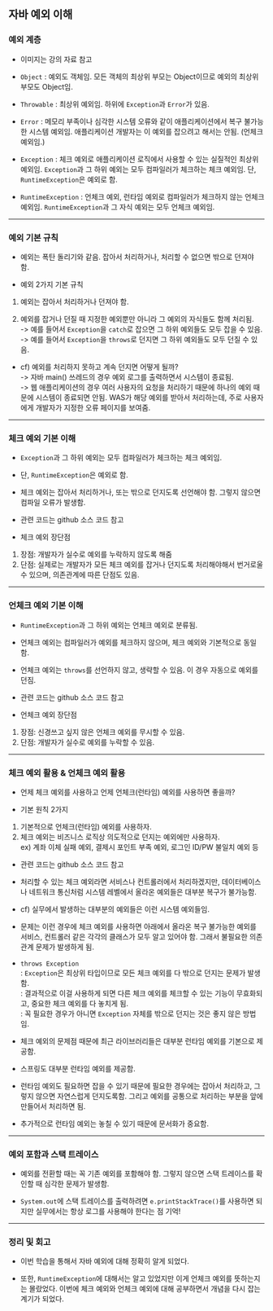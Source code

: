 ## 자바 예외 이해

### 예외 계층

- 이미지는 강의 자료 참고

- `Object` : 예외도 객체임. 모든 객체의 최상위 부모는 Object이므로 예외의 최상위 부모도 Object임.

- `Throwable` : 최상위 예외임. 하위에 `Exception`과 `Error`가 있음.

- `Error` : 메모리 부족이나 심각한 시스템 오류와 같이 애플리케이션에서 복구 불가능한 시스템 예외임. 애플리케이션 개발자는 이 예외를 잡으려고 해서는 안됨. (언체크 예외임.)

- `Exception` : 체크 예외로 애플리케이션 로직에서 사용할 수 있는 실질적인 최상위 예외임. `Exception`과 그 하위 예외는 모두 컴파일러가 체크하는 체크 예외임. 단, `RuntimeException`은 예외로 함.

- `RuntimeException` : 언체크 예외, 런타임 예외로 컴파일러가 체크하지 않는 언체크 예외임. `RuntimeException`과 그 자식 예외는 모두 언체크 예외임.

---

### 예외 기본 규칙

- 예외는 폭탄 돌리기와 같음. 잡아서 처리하거나, 처리할 수 없으면 밖으로 던져야 함.

- 예외 2가지 기본 규칙

1. 예외는 잡아서 처리하거나 던져야 함.

2. 예외를 잡거나 던질 때 지정한 예외뿐만 아니라 그 예외의 자식들도 함께 처리됨.<br/>
   -> 예를 들어서 `Exception`을 `catch`로 잡으면 그 하위 예외들도 모두 잡을 수 있음.<br/>
   -> 예를 들어서 `Exception`을 `throws`로 던지면 그 하위 예외들도 모두 던질 수 있음.

- cf) 예외를 처리하지 못하고 계속 던지면 어떻게 될까?<br/>
  -> 자바 main() 쓰레드의 경우 예외 로그를 출력하면서 시스템이 종료됨.<br/>
  -> 웹 애플리케이션의 경우 여러 사용자의 요청을 처리하기 때문에 하나의 예외 때문에 시스템이 종료되면 안됨. WAS가 해당 예외를 받아서 처리하는데, 주로 사용자에게 개발자가 지정한 오류 페이지를 보여줌.

---

### 체크 예외 기본 이해

- `Exception`과 그 하위 예외는 모두 컴파일러가 체크하는 체크 예외임.

- 단, `RuntimeException`은 예외로 함.

- 체크 예외는 잡아서 처리하거나, 또는 밖으로 던지도록 선언해야 함. 그렇지 않으면 컴파일 오류가 발생함.

- 관련 코드는 github 소스 코드 참고

- 체크 예외 장단점

1. 장점: 개발자가 실수로 예외를 누락하지 않도록 해줌
2. 단점: 실제로는 개발자가 모든 체크 예외를 잡거나 던지도록 처리해야해서 번거로울 수 있으며, 의존관계에 따른 단점도 있음.

---

### 언체크 예외 기본 이해

- `RuntimeException`과 그 하위 예외는 언체크 예외로 분류됨.

- 언체크 예외는 컴파일러가 예외를 체크하지 않으며, 체크 예외와 기본적으로 동일함.

- 언체크 예외는 `throws`를 선언하지 않고, 생략할 수 있음. 이 경우 자동으로 예외를 던짐.

- 관련 코드는 github 소스 코드 참고

- 언체크 예외 장단점

1. 장점: 신경쓰고 싶지 않은 언체크 예외를 무시할 수 있음.
2. 단점: 개발자가 실수로 예외를 누락할 수 있음.

---

### 체크 예외 활용 & 언체크 예외 활용

- 언제 체크 예외를 사용하고 언제 언체크(런타임) 예외를 사용하면 좋을까?

- 기본 원칙 2가지

1. 기본적으로 언체크(런타임) 예외를 사용하자.
2. 체크 예외는 비즈니스 로직상 의도적으로 던지는 예외에만 사용하자.<br/>
   ex) 계좌 이체 실패 예외, 결제시 포인트 부족 예외, 로그인 ID/PW 불일치 예외 등

- 관련 코드는 github 소스 코드 참고

- 처리할 수 있는 체크 예외라면 서비스나 컨트롤러에서 처리하겠지만, 데이터베이스나 네트워크 통신처럼 시스템 레벨에서 올라온 예외들은 대부분 복구가 불가능함.<br/>

- cf) 실무에서 발생하는 대부분의 예외들은 이런 시스템 예외들임.

- 문제는 이런 경우에 체크 예외를 사용하면 아래에서 올라온 복구 불가능한 예외를 서비스, 컨트롤러 같은 각각의 클래스가 모두 알고 있어야 함. 그래서 불필요한 의존관계 문제가 발생하게 됨.

- `throws Exception`<br/>
  : `Exception`은 최상위 타입이므로 모든 체크 예외를 다 밖으로 던지는 문제가 발생함.<br/>
  : 결과적으로 이걸 사용하게 되면 다른 체크 예외를 체크할 수 있는 기능이 무효화되고, 중요한 체크 예외를 다 놓치게 됨.<br/>
  : 꼭 필요한 경우가 아니면 `Exception` 자체를 밖으로 던지는 것은 좋지 않은 방법임.

- 체크 예외의 문제점 때문에 최근 라이브러리들은 대부분 런타임 예외를 기본으로 제공함.

- 스프링도 대부분 런타임 예외를 제공함.

- 런타임 예외도 필요하면 잡을 수 있기 때문에 필요한 경우에는 잡아서 처리하고, 그렇지 않으면 자연스럽게 던지도록함. 그리고 예외를 공통으로 처리하는 부분을 앞에 만들어서 처리하면 됨.

- 추가적으로 런타임 예외는 놓칠 수 있기 때문에 문서화가 중요함.

---

### 예외 포함과 스택 트레이스

- 예외를 전환할 때는 꼭 기존 예외를 포함해야 함. 그렇지 않으면 스택 트레이스를 확인할 때 심각한 문제가 발생함.

- `System.out`에 스택 트레이스를 출력하려면 `e.printStackTrace()`를 사용하면 되지만 실무에서는 항상 로그를 사용해야 한다는 점 기억!

---

### 정리 및 회고

- 이번 학습을 통해서 자바 예외에 대해 정확히 알게 되었다.

- 또한, `RuntimeException`에 대해서는 알고 있었지만 이게 언체크 예외를 뜻하는지는 몰랐었다. 이번에 체크 예외와 언체크 예외에 대해 공부하면서 개념을 다시 잡는 계기가 되었다.
